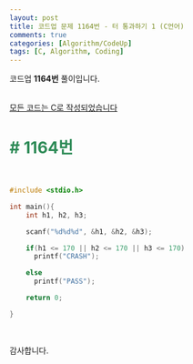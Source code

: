 ```yaml
---
layout: post
title: 코드업 문제 1164번 - 터 통과하기 1 (C언어)
comments: true
categories: [Algorithm/CodeUp]
tags: [C, Algorithm, Coding]
---
```


코드업  **1164번** 풀이입니다.

<br>
<u>모든 코드는 C로 작성되었습니다</u>
<br>

# <span style="color:SeaGreen"> # 1164번 </span>
<br>

```c
#include <stdio.h>

int main(){
    int h1, h2, h3;

    scanf("%d%d%d", &h1, &h2, &h3);

    if(h1 <= 170 || h2 <= 170 || h3 <= 170)
      printf("CRASH");

    else
      printf("PASS");

    return 0;

}
```
<br>

감사합니다.
